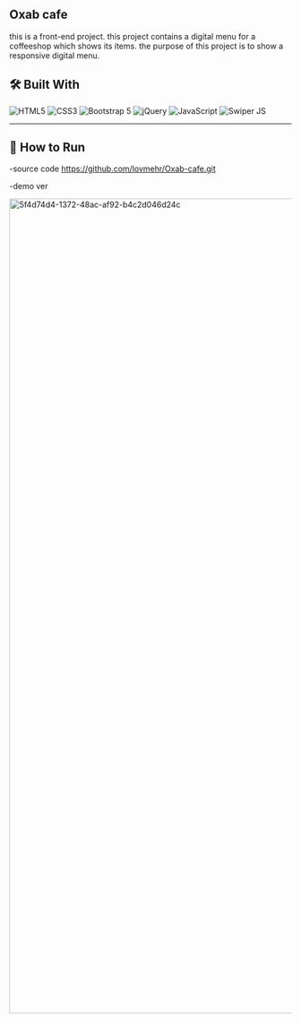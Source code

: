 ## Oxab cafe
this is a front-end project.
this project contains a digital menu for a coffeeshop which shows its items.
the purpose of this project is to show a responsive digital menu.

## 🛠️ Built With
![HTML5](https://img.shields.io/badge/HTML5-E34F26?style=for-the-badge&logo=html5&logoColor=white)
![CSS3](https://img.shields.io/badge/CSS3-1572B6?style=for-the-badge&logo=css3&logoColor=white)
![Bootstrap 5](https://img.shields.io/badge/Bootstrap-7952B3?style=for-the-badge&logo=bootstrap&logoColor=white)
![jQuery](https://img.shields.io/badge/jQuery-0769AD?style=for-the-badge&logo=jquery&logoColor=white)
![JavaScript](https://img.shields.io/badge/JavaScript-F7DF1E?style=for-the-badge&logo=javascript&logoColor=black)
![Swiper JS](https://img.shields.io/badge/Swiper-6332F6?style=for-the-badge&logo=swiper&logoColor=white)

---

## 🚀 How to Run
-source code
https://github.com/lovmehr/Oxab-cafe.git

-demo ver



<img width="2704" height="1454" alt="5f4d74d4-1372-48ac-af92-b4c2d046d24c" src="https://github.com/user-attachments/assets/ef3beffb-ff4b-4100-b102-61bfa0e2d35c" />

